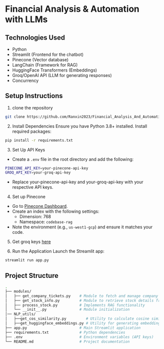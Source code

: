 # Financial Analysis & Automation with LLMs

## Technologies Used
- Python
- Streamlit (Frontend for the chatbot)
- Pinecone (Vector database)
- LangChain (Framework for RAG)
- HuggingFace Transformers (Embeddings)
- Groq/OpenAI API (LLM for generating responses)
- Concurrency

## Setup Instructions
1. clone the repository
```sh
git clone https://github.com/Ranxin2023/Financial_Analysis_And_Automation_with_LLMs_Ranxin
```

2. Install Dependencies
Ensure you have Python 3.8+ installed. Install required packages:
```sh
pip install -r requirements.txt
```

3. Set Up API Keys
- Create a `.env` file in the root directory and add the following:
```sh
PINECONE_API_KEY=your-pinecone-api-key
GROQ_API_KEY=your-groq-api-key
```

- Replace your-pinecone-api-key and your-groq-api-key with your respective API keys.

4. Set up Pinecone
- Go to [Pinecone Dashboard](https://app.pinecone.io/).
- Create an index with the following settings:
    - Dimension: 768
    - Namespace: `codebase-rag`
- Note the environment (e.g., `us-west1-gcp`) and ensure it matches your code.

5. Get groq keys [here](https://console.groq.com/keys)

6. Run the Application
Launch the Streamlit app:
```sh
streamlit run app.py

```

## Project Structure
```sh
.
├── modules/
│   ├── get_company_tickets.py    # Module to fetch and manage company tickers from external sources
│   ├── get_stock_info.py         # Module to retrieve stock details from Yahoo Finance and preprocess data
│   ├── process_stock.py          # Implements RAG functionality
│   └── __init__.py               # Module initialization
│── NLP_utils/
│   ├──get_cos_similarity.py         # Utility to calculate cosine similarity between text embeddings
│   ├──get_huggingface_embeddings.py # Utility for generating embeddings using HuggingFace models
├── app.py                        # Main Streamlit application
├── requirements.txt              # Python dependencies
├── .env                          # Environment variables (API keys)
└── README.md                     # Project documentation

```
